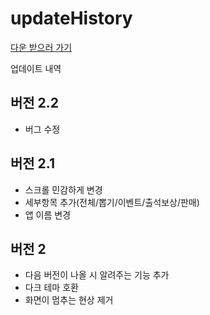 
# updateHistory
[다운 받으러 가기](https://github.com/egg16496/NyankoScheduleAssistant-for_sharing#%EB%8B%A4%EC%9A%B4-%EB%B0%9B%EA%B8%B0)

업데이트 내역
## 버전 2.2

* 버그 수정
## 버전 2.1

* 스크롤 민감하게 변경
* 세부항목 추가(전체/뽑기/이벤트/출석보상/판매)
* 앱 이름 변경
## 버전 2

* 다음 버전이 나올 시 알려주는 기능 추가
* 다크 테마 호환
* 화면이 멈추는 현상 제거
